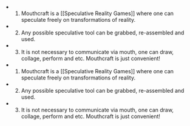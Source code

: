 - 1. Mouthcraft is a [[Speculative Reality Games]] where one can speculate freely on transformations of reality.

- 2. Any possible speculative tool can be grabbed, re-assembled and used.

- 3. It is not necessary to communicate via mouth, one can draw, collage, perform and etc. Mouthcraft is just convenient!


- 1. Mouthcraft is a [[Speculative Reality Games]] where one can speculate freely on transformations of reality.

- 2. Any possible speculative tool can be grabbed, re-assembled and used.

- 3. It is not necessary to communicate via mouth, one can draw, collage, perform and etc. Mouthcraft is just convenient!
